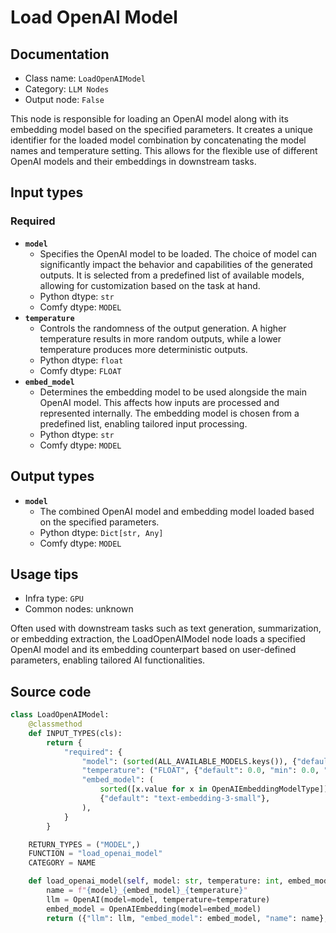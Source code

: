 # Load OpenAI Model
## Documentation
- Class name: `LoadOpenAIModel`
- Category: `LLM Nodes`
- Output node: `False`

This node is responsible for loading an OpenAI model along with its embedding model based on the specified parameters. It creates a unique identifier for the loaded model combination by concatenating the model names and temperature setting. This allows for the flexible use of different OpenAI models and their embeddings in downstream tasks.
## Input types
### Required
- **`model`**
    - Specifies the OpenAI model to be loaded. The choice of model can significantly impact the behavior and capabilities of the generated outputs. It is selected from a predefined list of available models, allowing for customization based on the task at hand.
    - Python dtype: `str`
    - Comfy dtype: `MODEL`
- **`temperature`**
    - Controls the randomness of the output generation. A higher temperature results in more random outputs, while a lower temperature produces more deterministic outputs.
    - Python dtype: `float`
    - Comfy dtype: `FLOAT`
- **`embed_model`**
    - Determines the embedding model to be used alongside the main OpenAI model. This affects how inputs are processed and represented internally. The embedding model is chosen from a predefined list, enabling tailored input processing.
    - Python dtype: `str`
    - Comfy dtype: `MODEL`
## Output types
- **`model`**
    - The combined OpenAI model and embedding model loaded based on the specified parameters.
    - Python dtype: `Dict[str, Any]`
    - Comfy dtype: `MODEL`
## Usage tips
- Infra type: `GPU`
- Common nodes: unknown

Often used with downstream tasks such as text generation, summarization, or embedding extraction, the LoadOpenAIModel node loads a specified OpenAI model and its embedding counterpart based on user-defined parameters, enabling tailored AI functionalities.
## Source code
```python
class LoadOpenAIModel:
    @classmethod
    def INPUT_TYPES(cls):
        return {
            "required": {
                "model": (sorted(ALL_AVAILABLE_MODELS.keys()), {"default": "gpt-4-turbo-preview"}),
                "temperature": ("FLOAT", {"default": 0.0, "min": 0.0, "max": 1.0}),
                "embed_model": (
                    sorted([x.value for x in OpenAIEmbeddingModelType]),
                    {"default": "text-embedding-3-small"},
                ),
            }
        }

    RETURN_TYPES = ("MODEL",)
    FUNCTION = "load_openai_model"
    CATEGORY = NAME

    def load_openai_model(self, model: str, temperature: int, embed_model: str) -> Dict[str, Any]:
        name = f"{model}_{embed_model}_{temperature}"
        llm = OpenAI(model=model, temperature=temperature)
        embed_model = OpenAIEmbedding(model=embed_model)
        return ({"llm": llm, "embed_model": embed_model, "name": name},)

```
